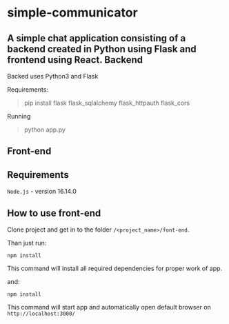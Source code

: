 # simple-communicator
A simple chat application consisting of a backend created in Python using Flask and frontend using React.
Backend
-------
Backed uses Python3 and Flask

Requirements:
>pip install flask flask_sqlalchemy flask_httpauth flask_cors

Running
>python app.py

Front-end
---------

## Requirements

`Node.js` - version 16.14.0

## How to use front-end

Clone project and get in to the folder `/<project_name>/font-end`.

Than just run:

```shell
npm install
```
This command will install all required dependencies for proper work of app.

and:
```shell
npm install
```
This command will start app and automatically open default browser on `http://localhost:3000/`
